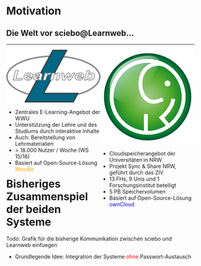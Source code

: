 # Motivation
## Die Welt vor <span class="sciebo">sciebo</span>@<span class="learnweb">Learnweb</span>...

---

<div style="float: left; width: 50%"> 
<img alt="learnweb" src="images/learnweblogo.png"> <br>
<ul>
	<li>Zentrales E-Learning-Angebot der WWU</li>
	<li>Unterstützung der Lehre und des Studiums durch interaktive Inhalte</li>
	<li>Auch: Bereitstellung von Lehrmaterialien</li>
	<li>> 18.000 Nutzer / Woche (WS 15/16)</li>
	<li>Basiert auf Open-Source-Lösung <font color="orange">Moodle</font></li>
</ul>
</div>

<div style="float: right; width: 50%"> 
<img alt="sciebo" src="images/sciebo.svg"> <br>
<ul>
	<li>Cloudspeicherangebot der Universitäten in NRW</li>
	<li>Projekt Sync & Share NRW, geführt durch das ZIV</li>
	<li>13 FHs, 9 Unis und 1 Forschungsinstitut beteiligt</li>
	<li>5 PB Speichervolumen</li>
	<li>Basiert auf Open-Source-Lösung <font color="blue">ownCloud</font></li>
</div>

---

# Bisheriges Zusammenspiel der beiden Systeme

<div class="todo">Todo: Grafik für die bisherige Kommunikation zwischen sciebo und Learnweb einfuegen</div>

* Grundlegende Idee: Integration der Systeme <font color="red">ohne</font> Passwort-Austausch